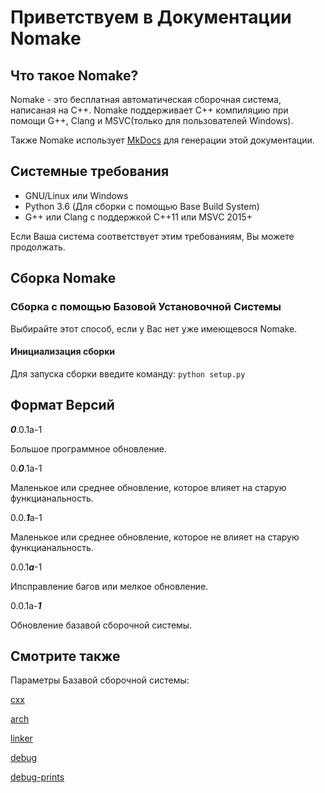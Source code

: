 # Приветствуем в Документации Nomake
## Что такое Nomake?
Nomake - это бесплатная автоматическая сборочная система, написаная на C++.
Nomake поддерживает C++ компиляцию при помощи G++, Clang и MSVC(только для пользователей Windows).

Также Nomake использует [MkDocs](https://www.mkdocs.org/) для генерации этой документации.
## Системные требования
- GNU/Linux или Windows
- Python 3.6 (Для сборки с помощью Base Build System)
- G++ или Clang с поддержкой C++11 или MSVC 2015+

Если Ваша система соответствует этим требованиям, Вы можете продолжать.
## Сборка Nomake
### Сборка с помощью Базовой Установочной Системы
Выбирайте этот способ, если у Вас нет уже имеющевося Nomake. 
#### Инициализация сборки
Для запуска сборки введите команду:
`python setup.py`
## Формат Версий
***0***.0.1a-1

Большое программное обновление.

0.***0***.1a-1

Маленькое или среднее обновление, которое влияет на старую функцианальность.

0.0.***1***a-1

Маленькое или среднее обновление, которое не влияет на старую функцианальность.

0.0.1***a***-1

Ипсправление багов или мелкое обновление.

0.0.1a-***1***

Обновление базавой сборочной системы.
## Смотрите также 
Параметры Базавой сборочной системы:

[cxx](NomakeBuild/BuildSystem/cxx.md)

[arch](NomakeBuild/BuildSystem/arch.md)

[linker](NomakeBuild/BuildSystem/linker.md)

[debug](NomakeBuild/BuildSystem/debug.md)

[debug-prints](NomakeBuild/BuildSystem/debug-prints.md)
